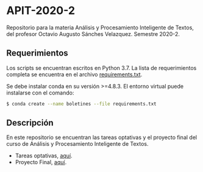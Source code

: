 # APIT-2020-2

Repositorio para la materia Análisis y Procesamiento Inteligente de Textos, del profesor Octavio Augusto Sánches Velazquez. Semestre 2020-2.

## Requerimientos

Los scripts se encuentran escritos en Python 3.7. La lista de requerimientos completa
se encuentra en el archivo [requirements.txt](./requirements.txt).

Se debe instalar conda en su versión >=4.8.3. 
El entorno virtual puede instalarse con el comando:

```bash
$ conda create --name boletines --file requirements.txt
```

## Descripción

En este repositorio se encuentran las tareas optativas y el proyecto final 
del curso de Análisis y Procesamiento Inteligente de Textos.

- Tareas optativas, [aquí](./Tareas/).
- Proyecto Final, [aquí](./ProyectoFinal/).